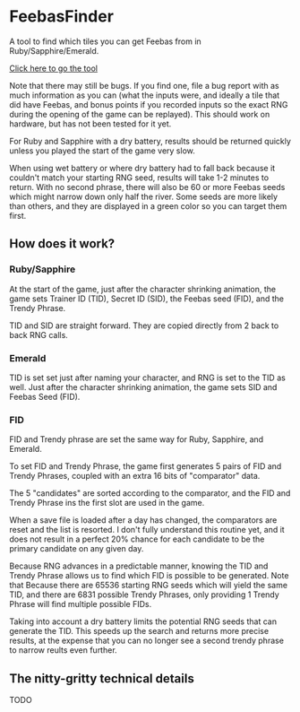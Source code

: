 # FeebasFinder

A tool to find which tiles you can get Feebas from in Ruby/Sapphire/Emerald.

[Click here to go the tool](https://yuhasem.github.io/FeebasFinder/)

Note that there may still be bugs.  If you find one, file a bug report with
as much information as you can (what the inputs were, and ideally a tile that
did have Feebas, and bonus points if you recorded inputs so the exact RNG
during the opening of the game can be replayed).  This should work on hardware,
but has not been tested for it yet.

For Ruby and Sapphire with a dry battery, results should be returned quickly
unless you played the start of the game very slow.

When using wet battery or where dry battery had to fall back because it
couldn't match your starting RNG seed, results will take 1-2 minutes to return.
With no second phrase, there will also be 60 or more Feebas seeds which might
narrow down only half the river.  Some seeds are more likely than others, and
they are displayed in a green color so you can target them first.

## How does it work?

### Ruby/Sapphire

At the start of the game, just after the character shrinking animation, the
game sets Trainer ID (TID), Secret ID (SID), the Feebas seed (FID), and the
Trendy Phrase.

TID and SID are straight forward.  They are copied directly from 2 back to back
RNG calls.

### Emerald

TID is set set just after naming your character, and RNG is set to the TID as
well.  Just after the character shrinking animation, the game sets SID and
Feebas Seed (FID).

### FID

FID and Trendy phrase are set the same way for Ruby, Sapphire, and Emerald.

To set FID and Trendy Phrase, the game first generates 5 pairs of FID and
Trendy Phrases, coupled with an extra 16 bits of "comparator" data.

The 5 "candidates" are sorted according to the comparator, and the FID and
Trendy Phrase ins the first slot are used in the game.

When a save file is loaded after a day has changed, the comparators are reset
and the list is resorted.  I don't fully understand this routine yet, and it
does not result in a perfect 20% chance for each candidate to be the primary
candidate on any given day.

Because RNG advances in a predictable manner, knowing the TID and Trendy Phrase
allows us to find which FID is possible to be generated.  Note that Because
there are 65536 starting RNG seeds which will yield the same TID, and there are
6831 possible Trendy Phrases, only providing 1 Trendy Phrase will find multiple
possible FIDs.

Taking into account a dry battery limits the potential RNG seeds that can
generate the TID.  This speeds up the search and returns more precise results,
at the expense that you can no longer see a second trendy phrase to narrow
reults even further.

## The nitty-gritty technical details

TODO